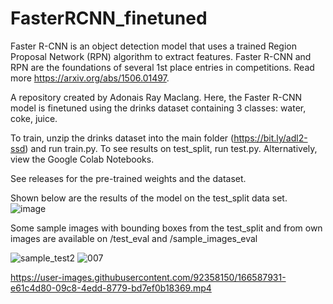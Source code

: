 # FasterRCNN_finetuned
Faster R-CNN is an object detection model that uses a trained Region Proposal Network (RPN) algorithm to extract features. Faster R-CNN and RPN are the foundations of several 1st place entries in competitions. Read more https://arxiv.org/abs/1506.01497.

A repository created by Adonais Ray Maclang. Here, the Faster R-CNN model is finetuned using the drinks dataset containing 3 classes: water, coke, juice.

To train, unzip the drinks dataset into the main folder (https://bit.ly/adl2-ssd) and run train.py. To see results on test_split, run test.py. Alternatively, view the Google Colab Notebooks. 

See releases for the pre-trained weights and the dataset.

Shown below are the results of the model on the test_split data set.  
![image](https://user-images.githubusercontent.com/92358150/166443722-4187fb65-36b7-4425-902d-653571a62e22.png)

Some sample images with bounding boxes from the test_split and from own images are available on /test_eval and /sample_images_eval

![sample_test2](https://user-images.githubusercontent.com/92358150/166464506-87573c37-86be-4203-96f5-314f30c9ada0.png)
![007](https://user-images.githubusercontent.com/92358150/166464530-188a8764-3c74-4164-a087-8cc139a1732e.png)

https://user-images.githubusercontent.com/92358150/166587931-e61c4d80-09c8-4edd-8779-bd7ef0b18369.mp4


